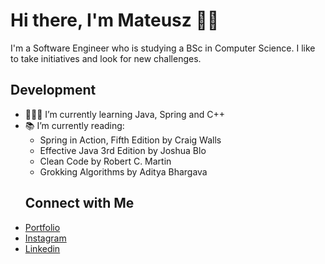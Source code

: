 # Hi there, I'm Mateusz 👋🏻
I'm a Software Engineer who is studying a BSc in Computer Science. I like to take initiatives and look for new challenges.

## Development
- 👨🏻‍💻 I’m currently learning Java, Spring and C++
- 📚 I’m currently reading:
  * Spring in Action, Fifth Edition by Craig Walls
  * Effective Java 3rd Edition by Joshua Blo
  * Clean Code by Robert C. Martin
  * Grokking Algorithms by Aditya Bhargava
  ## Connect with Me
- [Portfolio](https://agiklo.github.io/mMilewczyk/) <br/>
- [Instagram](https://www.instagram.com/mvteusz.m) <br/>
- [Linkedin](https://www.linkedin.com/in/mateusz-milewczyk/) <br/>
